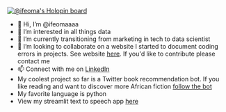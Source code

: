[![@ifeoma's Holopin board](https://holopin.me/ifeoma)](https://holopin.io/@ifeoma)

- 👋 Hi, I’m @ifeomaaaa
- 👀 I’m interested in all things data
- 🌱 I’m currently transitioning from marketing in tech to data scientist
- 💞️ I’m looking to collaborate on a website I started to document coding errors in projects. See website [here](https://errorswhilecoding.wordpress.com/). If you'd like to contribute please contact me
- 📫 Connect with me on [LinkedIn](https://www.linkedin.com/in/ifeoma-igwe-69b84b16b/)
- My coolest project so far is a Twitter book recommendation bot. If you like reading and want to discover more African fiction [follow the bot](https://twitter.com/IfeomaBot)
- My favorite language is python
- View my streamlit text to speech app [here](https://ifeomaaaa-easy-edit-app-main-huhykr.streamlitapp.com/)


<!---
ifeomaaaa/ifeomaaaa is a ✨ special ✨ repository because its `README.md` (this file) appears on your GitHub profile.
You can click the Preview link to take a look at your changes.
--->
